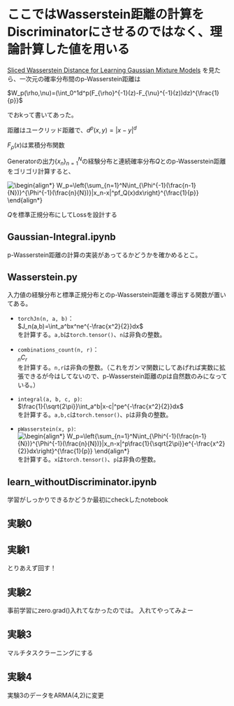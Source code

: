 # ここではWasserstein距離の計算をDiscriminatorにさせるのではなく、理論計算した値を用いる

[Sliced Wasserstein Distance for Learning Gaussian Mixture Models](https://arxiv.org/pdf/1711.05376.pdf)
を見たら、一次元の確率分布間のp-Wasserstein距離は

$W_p(\rho,\nu)=(\int_0^1d^p(F_{\rho}^{-1}(z)-F_{\nu}^{-1}(z))dz)^{\frac{1}{p}}$

でおkって書いてあった。

距離はユークリッド距離で、$d^p(x,y)=|x-y|^d$

$F_{\rho}(x)$は累積分布関数


Generatorの出力$\{x_n\}_{n=1}^N$の経験分布と連続確率分布$Q$とのp-Wasserstein距離をゴリゴリ計算すると、

![\begin{align*}
W_p=\left\{\sum_{n=1}^N\int_{\Phi^{-1}(\frac{n-1}{N})}^{\Phi^{-1}(\frac{n}{N})}|x_n-x|^pf_Q(x)dx\right\}^{\frac{1}{p}}
\end{align*}
](https://render.githubusercontent.com/render/math?math=%5Cdisplaystyle+%5Cbegin%7Balign%2A%7D%0AW_p%3D%5Cleft%5C%7B%5Csum_%7Bn%3D1%7D%5EN%5Cint_%7B%5CPhi%5E%7B-1%7D%28%5Cfrac%7Bn-1%7D%7BN%7D%29%7D%5E%7B%5CPhi%5E%7B-1%7D%28%5Cfrac%7Bn%7D%7BN%7D%29%7D%7Cx_n-x%7C%5Epf_Q%28x%29dx%5Cright%5C%7D%5E%7B%5Cfrac%7B1%7D%7Bp%7D%7D%0A%5Cend%7Balign%2A%7D%0A)

$Q$を標準正規分布にしてLossを設計する

## Gaussian-Integral.ipynb
p-Wasserstein距離の計算の実装があってるかどうかを確かめるとこ。

## Wasserstein.py
入力値の経験分布と標準正規分布とのp-Wasserstein距離を導出する関数が置いてある。

- <code>torchJn(n, a, b)</code>：<br>
$J_n(a,b)=\int_a^bx^ne^{-\frac{x^2}{2}}dx$<br>
を計算する。<code>a,b</code>は<code>torch.tensor()</code>、<code>n</code>は非負の整数。

- <code>combinations_count(n, r)</code>：<br>
$_n{C}_r$<br>
を計算する。<code>n,r</code>は非負の整数。（これをガンマ関数にしてあげれば実数に拡張できるが今はしてないので、p-Wasserstein距離の$p$は自然数のみになっている。）

- <code>integral(a, b, c, p)</code>:<br> 
$\frac{1}{\sqrt{2\pi}}\int_a^b|x-c|^pe^{-\frac{x^2}{2}}dx$<br>
を計算する。<code>a,b,c</code>は<code>torch.tensor()</code>、<code>p</code>は非負の整数。

- <code>pWasserstein(x, p)</code>:<br>
![\begin{align*}
W_p=\left\{\sum_{n=1}^N\int_{\Phi^{-1}(\frac{n-1}{N})}^{\Phi^{-1}(\frac{n}{N})}|x_n-x|^p\frac{1}{\sqrt{2\pi}}e^{-\frac{x^2}{2}}dx\right\}^{\frac{1}{p}}
\end{align*}
](https://render.githubusercontent.com/render/math?math=%5Cdisplaystyle+%5Cbegin%7Balign%2A%7D%0AW_p%3D%5Cleft%5C%7B%5Csum_%7Bn%3D1%7D%5EN%5Cint_%7B%5CPhi%5E%7B-1%7D%28%5Cfrac%7Bn-1%7D%7BN%7D%29%7D%5E%7B%5CPhi%5E%7B-1%7D%28%5Cfrac%7Bn%7D%7BN%7D%29%7D%7Cx_n-x%7C%5Ep%5Cfrac%7B1%7D%7B%5Csqrt%7B2%5Cpi%7D%7De%5E%7B-%5Cfrac%7Bx%5E2%7D%7B2%7D%7Ddx%5Cright%5C%7D%5E%7B%5Cfrac%7B1%7D%7Bp%7D%7D%0A%5Cend%7Balign%2A%7D%0A)<br>
を計算する。<code>x</code>は<code>torch.tensor()</code>、<code>p</code>は非負の整数。

## learn_withoutDiscriminator.ipynb
学習がしっかりできるかどうか最初にcheckしたnotebook


## 実験0

## 実験1
とりあえず回す！

## 実験2
事前学習にzero.grad()入れてなかったのでは。
入れてやってみよー

## 実験3

マルチタスクラーニングにする

## 実験4
実験3のデータをARMA(4,2)に変更
